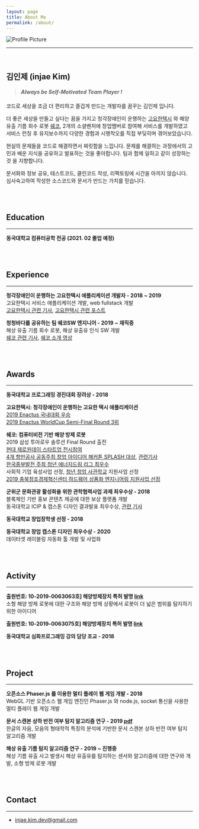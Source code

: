 ```yaml
---
layout: page
title: About Me
permalink: /about/
---
```


<img src="{{ site.baseurl }}/assets/profile.jpeg" title="Profile Picture" class="profile">

<br/>

---

<br/>

## 김인제 (injae Kim)

> #### *Always be Self-Motivated Team Player !*

코드로 세상을 조금 더 편리하고 즐겁게 만드는 개발자를 꿈꾸는 김인제 입니다.

더 좋은 세상을 만들고 싶다는 꿈을 가지고 청각장애인이 운행하는 [고요한택시](http://www.goyohantaxi.com/) 와 
해양 유출 기름 회수 로봇 [쉐코](http://sheco.co), 2개의 소셜벤처에 창업멤버로 참여해 서비스를 개발하였고 
서비스 런칭 후 유지보수까지 다양한 경험과 시행착오를 직접 부딪히며 겪어보았습니다.

현실의 문제들을 코드로 해결하면서 짜릿함을 느낍니다.
문제를 해결하는 과정에서의 고민과 배운 지식을 공유하고 발표하는 것을 좋아합니다.
팀과 함께 일하고 같이 성장하는 것 을 지향합니다.

문서화와 정보 공유, 테스트코드, 클린코드 작성, 리팩토링에 시간을 아끼지 않습니다. 
심사숙고하여 작성한 소스코드와 문서가 만드는 가치를 믿습니다.

<br/>

<br/>

## Education

---

**동국대학교 컴퓨터공학 전공 (2021. 02 졸업 예정)**

<br/>

<br/>

## Experience

---

**청각장애인이 운행하는 고요한택시 애플리케이션 개발자 - 2018 ~ 2019**<br/>고요한택시 서비스 애플리케이션 개발, web fullstack 개발<br/>
[고요한택시 관련 기사](http://news1.kr/articles/?3786791), [고요한택시 관련 포스트](https://blog.naver.com/kead1/221677118935)

**청청바다를 공유하는 팀 쉐코SW 엔지니어 - 2019 ~ 재직중**<br/>해상 유출 기름 회수 로봇, 해상 유출유 인식 SW 개발<br/>
[쉐코 관련 기사](https://www.yna.co.kr/view/AKR20190628149500065?input=1195m), [쉐코 소개 영상](https://www.youtube.com/watch?v=V6j5l5dnHDc)

<br/>

<br/>

## Awards

---

**동국대학교 프로그래밍 경진대회 장려상 - 2018**

**고요한택시: 청각장애인이 운행하는 고요한 택시 애플리케이션**<br/>
[2019 Enactus 국내대회 우승](https://www.venturesquare.net/786727)<br/>
[2019 Enactus WorldCup Semi-Final Round 3위](https://enactus.org/worldcup/results-2014/)

**쉐코: 컴퓨터비전 기반 해양 방제 로봇**<br/>
2019 삼성 투마로우 솔루션 Final Round 출전<br/>
[현대 제로원데이 스타트업 전시참여](http://zer01neday.com/929/)<br/>
[4개 항만공사 공동주최 창업 아이디어 해커톤 SPLASH 대상](https://injae-kim.github.io/assets/about_me/항만공사해커톤.jpg), [관련기사](http://ilyo.co.kr/?ac=article_view&entry_id=348400)<br/>
[한국중부발전 주최 청년 에너지드림 리그 최우수](https://injae-kim.github.io/assets/about_me/중부발전에너지드림리그.jpg)<br/>
사회적 기업 육성사업 선정, [청년 창업 사관학교](https://www.venturesquare.net/794557) 지원사업 선정<br/>
[2019 충북창조경제혁신센터 하드웨어 상품화 엔지니어링 지원사업 선정](https://www.youtube.com/watch?v=V6j5l5dnHDc)

**군위군 문화관광 활성화을 위한 관학협력사업 과제 최우수상 - 2018**<br/>
블록체인 기반 홍보 콘텐츠 제공에 대한 보상 플랫폼 개발<br/>
동국대학교 ICIP & 캡스톤 디자인 결과발표 최우수상, [관련 기사](https://www.kyongbuk.co.kr/news/articleView.html?idxno=1049167)

**동국대학교 창업장학생 선정 - 2018**

**동국대학교 창업 캡스톤 디자인 최우수상 - 2020**<br/>
데이터셋 레이블링 자동화 툴 개발 및 사업화

<br/>

<br/>

## Activity

---

**출원번호: 10-2019-0063063호] 해양방제장치 특허 발명 [link](https://doi.org/10.8080/1020190063063)**<br/>
소형 해양 방제 로봇에 대한 구조와 해양 방제 상황에서 로봇이 더 넓은 범위를 탐지하기 위한 아이디어

**출원번호: 10-2019-0063075호] 해양방제장치 특허 발명 [link](https://doi.org/10.8080/1020190063075)**

**동국대학교 심화프로그래밍 강의 담당 조교 - 2018**

<br/>

<br/>

## Project

---

**오픈소스 Phaser.js 를 이용한 멀티 플레이 웹 게임 개발 - 2018**<br/>
WebGL 기반 오픈소스 웹 게임 엔진인 Phaser.js 와 node.js, socket 통신을 사용한 멀티 플레이 웹 게임 개발

**문서 스캔본 상하 반전 여부 탐지 알고리즘 연구 - 2019 [pdf](https://injae-kim.github.io/assets/about_me/2019-2학기_개별연구_최종보고서.pdf)**<br/>
한글의 자음, 모음의 형태학적 특징의 분석에 기반한 문서 스캔본 상하 반전 여부 탐지 알고리즘 개발

**해상 유출 기름 탐지 알고리즘 연구 - 2019 ~ 진행중**<br/>
해상 기름 유출 사고 발생시 해상 유출유를 탐지하는 센서와 알고리즘에 대한 연구와 개발, 소형 방제 로봇 개발

<br/>

<br/>

## Contact

---

- injae.kim.dev@gmail.com



